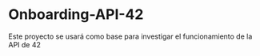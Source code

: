# Onboarding-API-42
Este proyecto se usará como base para investigar el funcionamiento de la API de 42
